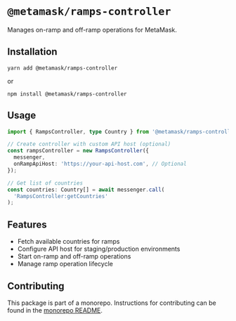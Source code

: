 # `@metamask/ramps-controller`

Manages on-ramp and off-ramp operations for MetaMask.

## Installation

`yarn add @metamask/ramps-controller`

or

`npm install @metamask/ramps-controller`

## Usage

```typescript
import { RampsController, type Country } from '@metamask/ramps-controller';

// Create controller with custom API host (optional)
const rampsController = new RampsController({
  messenger,
  onRampApiHost: 'https://your-api-host.com', // Optional
});

// Get list of countries
const countries: Country[] = await messenger.call(
  'RampsController:getCountries'
);
```

## Features

- Fetch available countries for ramps
- Configure API host for staging/production environments
- Start on-ramp and off-ramp operations
- Manage ramp operation lifecycle

## Contributing

This package is part of a monorepo. Instructions for contributing can be found in the [monorepo README](https://github.com/MetaMask/core#readme).

